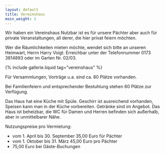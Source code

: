 ```yaml
---
layout: default
title: Vereinshaus
main_weight: 1
---
```


Wir haben ein Vereinshaus Nutzbar ist es für unsere Pächter aber auch für private Veranstaltungen, all derer, die hier privat feiern möchten.


Wer die Räumlichkeiten mieten möchte, wendet sich bitte an unseren Heimwart, Herrn Harry Voigt. Erreichbar unter der Telefonnummer 0173 3814893 oder im Garten Nr. 02/03.

{% include gallerie.liquid tag="vereinshaus" %}

Für Versammlungen, Vorträge u.a. sind ca. 80 Plätze vorhanden.

Bei Familienfeiern und entsprechender Bestuhlung stehen 60 Plätze zur Verfügung.

Das Haus hat eine Küche mit Spüle. Geschirr ist ausreichend vorhanden, Speisen kann man in der Küche vorbereiten. Getränke sind im Angebot. Das Haus ist beheizbar, die WC für Damen und Herren befinden sich außerhalb, aber in unmittelbarer Nähe.

Nutzungspreise pro Vermietung:

* vom 1. April bis 30. September 35,00 Euro für Pächter
* vom 1. Oktober bis 31. März 45,00 Euro pro Pächter
* 75,00 Euro bei Gäste-Buchungen
